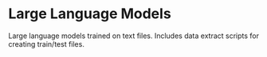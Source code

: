 # Large Language Models

Large language models trained on text files. Includes data extract scripts for creating train/test files.
